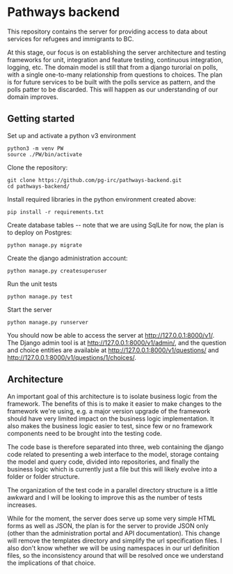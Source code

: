 # Pathways backend

This repository contains the server for providing access to data about services for refugees and immigrants to BC.

At this stage, our focus is on establishing the server architecture and testing frameworks for unit, integration and feature testing, continuous integration, logging, etc. The domain model is still that from a django turorial on polls, with a single one-to-many relationship from questions to choices. The plan is for future services to be built with the polls service as pattern, and the polls patter to be discarded. This will happen as our understanding of our domain improves.

## Getting started

Set up and activate a python v3 environment

```
python3 -m venv PW
source ./PW/bin/activate
```

Clone the repository:

```
git clone https://github.com/pg-irc/pathways-backend.git
cd pathways-backend/
```

Install required libraries in the python environment created above:

`pip install -r requirements.txt`

Create database tables -- note that we are using SqlLite for now, the plan is to deploy on Postgres:

`python manage.py migrate`

Create the django administration account:

`python manage.py createsuperuser`

Run the unit tests

`python manage.py test`

Start the server

`python manage.py runserver`

You should now be able to access the server at http://127.0.0.1:8000/v1/. The Django admin tool is at http://127.0.0.1:8000/v1/admin/, and the question and choice entities are available at http://127.0.0.1:8000/v1/questions/ and http://127.0.0.1:8000/v1/questions/1/choices/.

## Architecture

An important goal of this architecture is to isolate business logic from the framework. The benefits of this is to make it easier to make changes to the framework we're using, e.g. a major version upgrade of the framework should have very limited impact on the business logic implementation. It also makes the business logic easier to test, since few or no framework components need to be brought into the testing code.

The code base is therefore separated into three, web containing the django code related to presenting a web interface to the model, storage containg the model and query code, divided into repositories, and finally the business logic which is currently just a file but this will likely evolve into a folder or folder structure.

The organization of the test code in a parallel directory structure is a little awkward and I will be looking to improve this as the number of tests increases.

While for the moment, the server does serve up some very simple HTML forms as well as JSON, the plan is for the server to provide JSON only (other than the administration portal and API documentation). This change will remove the templates directory and simplify the url specification files. I also don't know whether we will be using namespaces in our url definition files, so the inconsistency around that will be resolved once we understand the implications of that choice.
